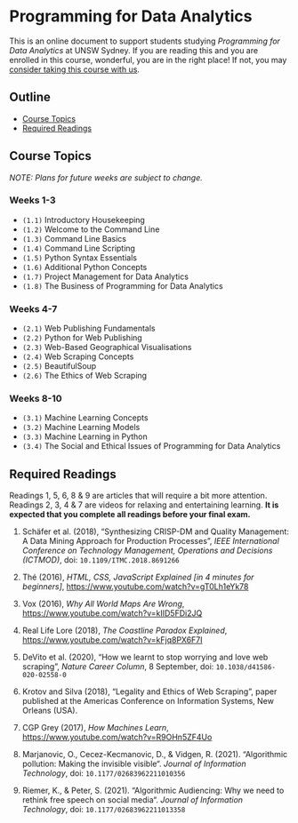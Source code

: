 # Programming for Data Analytics

This is an online document to support students studying _Programming for Data Analytics_ at UNSW Sydney. If you are reading this and you are enrolled in this course, wonderful, you are in the right place! If not, you may [consider taking this course with us](https://www.unsw.edu.au/business/study/specialisations/business-analytics).

## Outline

- [Course Topics](#course-topics)
- [Required Readings](#required-readings)

## Course Topics

_NOTE: Plans for future weeks are subject to change._

### Weeks 1-3

- `(1.1)` Introductory Housekeeping
- `(1.2)` Welcome to the Command Line
- `(1.3)` Command Line Basics
- `(1.4)` Command Line Scripting
- `(1.5)` Python Syntax Essentials
- `(1.6)` Additional Python Concepts
- `(1.7)` Project Management for Data Analytics
- `(1.8)` The Business of Programming for Data Analytics

### Weeks 4-7

- `(2.1)` Web Publishing Fundamentals
- `(2.2)` Python for Web Publishing
- `(2.3)` Web-Based Geographical Visualisations
- `(2.4)` Web Scraping Concepts
- `(2.5)` BeautifulSoup
- `(2.6)` The Ethics of Web Scraping

### Weeks 8-10

- `(3.1)` Machine Learning Concepts
- `(3.2)` Machine Learning Models
- `(3.3)` Machine Learning in Python
- `(3.4)` The Social and Ethical Issues of Programming for Data Analytics

## Required Readings

Readings 1, 5, 6, 8 & 9 are articles that will require a bit more attention. Readings 2, 3, 4 & 7 are videos for relaxing and entertaining learning. **It is expected that you complete all readings before your final exam.**

1. Schäfer et al. (2018), “Synthesizing CRISP-DM and Quality Management: A Data Mining Approach for Production Processes”, _IEEE International Conference on Technology Management, Operations and Decisions (ICTMOD)_, doi: `10.1109/ITMC.2018.8691266`

2. Thé (2016), _HTML, CSS, JavaScript Explained [in 4 minutes for beginners]_, https://www.youtube.com/watch?v=gT0Lh1eYk78

3. Vox (2016), _Why All World Maps Are Wrong_, https://www.youtube.com/watch?v=kIID5FDi2JQ

4. Real Life Lore (2018), _The Coastline Paradox Explained_, https://www.youtube.com/watch?v=kFjq8PX6F7I

5. DeVito et al. (2020), “How we learnt to stop worrying and love web scraping”, _Nature Career Column_, 8 September, doi: `10.1038/d41586-020-02558-0`

6. Krotov and Silva (2018), “Legality and Ethics of Web Scraping”, paper published at the Americas Conference on Information Systems, New Orleans (USA).

7. CGP Grey (2017), _How Machines Learn_, https://www.youtube.com/watch?v=R9OHn5ZF4Uo

8. Marjanovic, O., Cecez-Kecmanovic, D., & Vidgen, R. (2021). “Algorithmic pollution: Making the invisible visible“. _Journal of Information Technology_, doi: `10.1177/02683962211010356`

9. Riemer, K., & Peter, S. (2021). “Algorithmic Audiencing: Why we need to rethink free speech on social media“. _Journal of Information Technology_, doi: `10.1177/02683962211013358`
